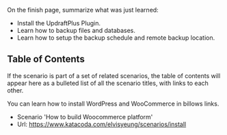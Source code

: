 On the finish page, summarize what was just learned:

- Install the UpdraftPlus Plugin.
- Learn how to backup files and databases.
- Learn how to setup the backup schedule and remote backup location.

## Table of Contents

If the scenario is part of a set of related scenarios, the table of contents will appear here as a bulleted list of all the scenario titles, with links to each other.

You can learn how to install WordPress and WooCommerce in billows links.

- Scenario 'How to build Woocommerce platform'
- Url: https://www.katacoda.com/elvisyeung/scenarios/install
